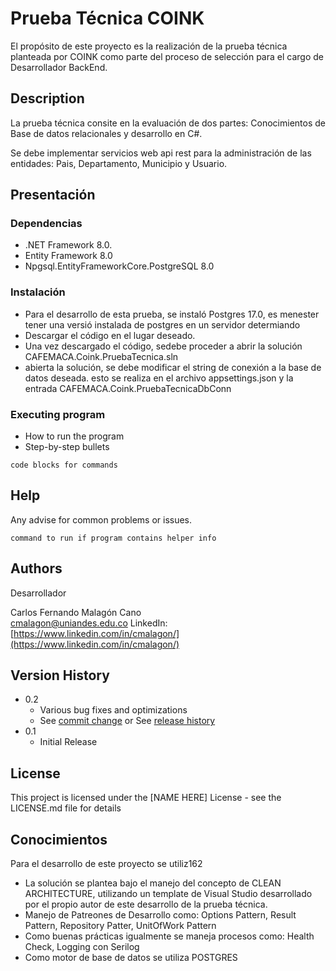 # Prueba Técnica COINK

El propósito de este proyecto es la realización de la prueba técnica planteada por COINK como parte del proceso de selección para el cargo de Desarrollador BackEnd.

## Description

La prueba técnica consite en la evaluación de dos partes: Conocimientos de Base de datos relacionales y desarrollo en C#.

Se debe implementar servicios web api rest para la administración de las entidades: Pais, Departamento, Municipio y Usuario.

## Presentación

### Dependencias

* .NET Framework 8.0.
* Entity Framework 8.0
* Npgsql.EntityFrameworkCore.PostgreSQL 8.0

### Instalación

* Para el desarrollo de esta prueba, se instaló Postgres 17.0, es menester tener una versió instalada de postgres en un servidor determiando
* Descargar el código en el lugar deseado.
* Una vez descargado el código, sedebe proceder a abrir la solución CAFEMACA.Coink.PruebaTecnica.sln
* abierta la solución, se debe modificar el string de conexión a la base de datos deseada. esto se realiza en el archivo appsettings.json y la entrada CAFEMACA.Coink.PruebaTecnicaDbConn

### Executing program

* How to run the program
* Step-by-step bullets
```
code blocks for commands
```

## Help

Any advise for common problems or issues.
```
command to run if program contains helper info
```

## Authors

Desarrollador

Carlos Fernando Malagón Cano  
[cmalagon@uniandes.edu.co](mailto:cmalagon@uniandes.edu.co)
LinkedIn: [https://www.linkedin.com/in/cmalagon/](https://www.linkedin.com/in/cmalagon/)

## Version History

* 0.2
    * Various bug fixes and optimizations
    * See [commit change]() or See [release history]()
* 0.1
    * Initial Release

## License

This project is licensed under the [NAME HERE] License - see the LICENSE.md file for details

## Conocimientos

Para el desarrollo de este proyecto se utiliz162
* La solución se plantea bajo el manejo del concepto de CLEAN ARCHITECTURE, utilizando un template de Visual Studio desarrollado por el propio autor de este desarrollo de la prueba técnica.
* Manejo de Patreones de Desarrollo como: Options Pattern, Result Pattern, Repository Patter, UnitOfWork Pattern
* Como buenas prácticas igualmente se maneja procesos como: Health Check, Logging con Serilog
* Como motor de base de datos se utiliza POSTGRES

